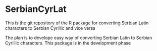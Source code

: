 # SerbianCyrLat
This is the git repository of the R package for converting Serbian Latin characters to Serbian Cyrillic and vice versa 

The plan is to develope easy way of converting Serbian Latin to Serbian Cyrillic characters.
This package is in the development phase
